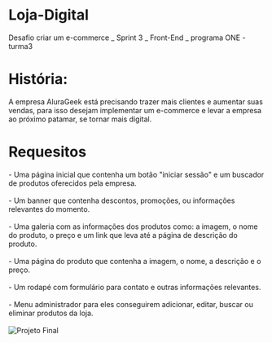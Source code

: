 # Loja-Digital

Desafio criar um e-commerce _  Sprint 3 _ Front-End _ programa ONE - turma3

<h1>História:</h1>

<p> A empresa AluraGeek está precisando trazer mais clientes e aumentar suas vendas, para isso desejam implementar um e-commerce e levar a empresa ao próximo patamar, se tornar mais digital.</p>

<h1>Requesitos </h1>
- Uma página inicial que contenha um botão "iniciar sessão" e um buscador de produtos oferecidos pela empresa.<br><br>
- Um banner que contenha descontos, promoções, ou informações relevantes do momento.<br><br>
- Uma galeria com as informações dos produtos como: a imagem, o nome do produto, o preço e um link que leva até a página de descrição do produto.<br><br>
- Uma página do produto que contenha a imagem, o nome, a descrição e o preço.<br><br>
- Um rodapé com formulário para contato e outras informações relevantes.<br><br>
- Menu administrador para eles conseguirem adicionar, editar, buscar ou eliminar produtos da loja.<br><br>

 <img src="./imagens/ProjetoConcluido" alt="Projeto Final">